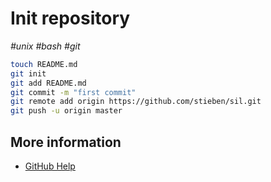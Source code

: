 # Init repository

_#unix_ _#bash_ _#git_

```bash
touch README.md
git init
git add README.md
git commit -m "first commit"
git remote add origin https://github.com/stieben/sil.git
git push -u origin master
```

## More information

- [GitHub Help](https://help.github.com/articles/adding-an-existing-project-to-github-using-the-command-line/)
